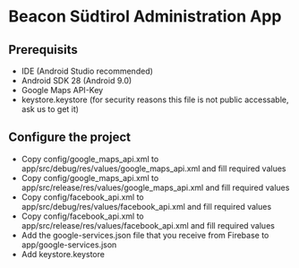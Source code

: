 # Beacon Südtirol Administration App

## Prerequisits
* IDE (Android Studio recommended)
* Android SDK 28 (Android 9.0)
* Google Maps API-Key
* keystore.keystore (for security reasons this file is not public accessable, ask us to get it)

## Configure the project
* Copy config/google_maps_api.xml to app/src/debug/res/values/google_maps_api.xml and fill required values
* Copy config/google_maps_api.xml to app/src/release/res/values/google_maps_api.xml and fill required values
* Copy config/facebook_api.xml to app/src/debug/res/values/facebook_api.xml and fill required values
* Copy config/facebook_api.xml to app/src/release/res/values/facebook_api.xml and fill required values
* Add the google-services.json file that you receive from Firebase to app/google-services.json
* Add keystore.keystore
